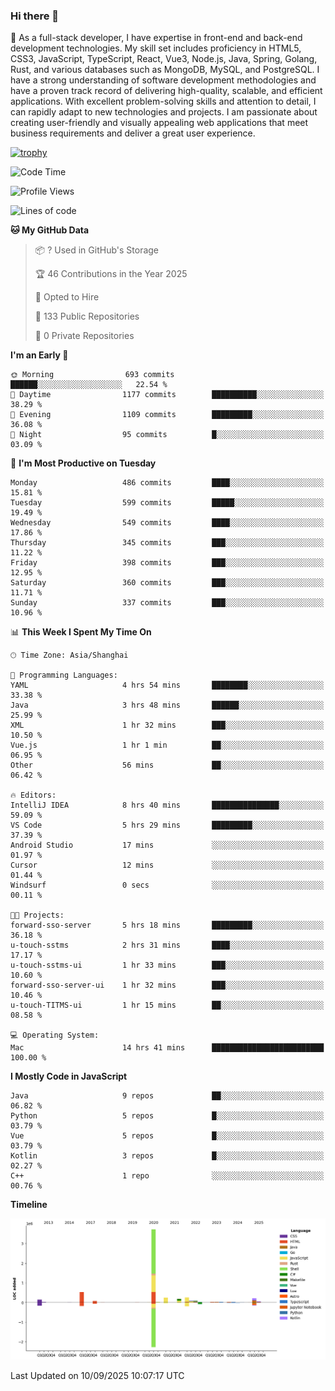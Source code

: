 ### Hi there 👋

🌱 As a full-stack developer, I have expertise in front-end and back-end development technologies. My skill set includes proficiency in HTML5, CSS3, JavaScript, TypeScript, React, Vue3, Node.js, Java, Spring, Golang, Rust, and various databases such as MongoDB, MySQL, and PostgreSQL. I have a strong understanding of software development methodologies and have a proven track record of delivering high-quality, scalable, and efficient applications. With excellent problem-solving skills and attention to detail, I can rapidly adapt to new technologies and projects. I am passionate about creating user-friendly and visually appealing web applications that meet business requirements and deliver a great user experience.

[![trophy](https://github-profile-trophy.vercel.app/?username=elton&rank=SECRET,SSS,SS,S,AAA,AA,A&theme=onedark&no-frame=true&margin-w=10)](https://github.com/ryo-ma/github-profile-trophy)

<!--START_SECTION:waka-->
![Code Time](http://img.shields.io/badge/Code%20Time-1%2C898%20hrs%2043%20mins-blue)

![Profile Views](http://img.shields.io/badge/Profile%20Views-0-blue)

![Lines of code](https://img.shields.io/badge/From%20Hello%20World%20I%27ve%20Written-5.9%20million%20lines%20of%20code-blue)

**🐱 My GitHub Data** 

> 📦 ? Used in GitHub's Storage 
 > 
> 🏆 46 Contributions in the Year 2025
 > 
> 💼 Opted to Hire
 > 
> 📜 133 Public Repositories 
 > 
> 🔑 0 Private Repositories 
 > 
**I'm an Early 🐤** 

```text
🌞 Morning                693 commits         ██████░░░░░░░░░░░░░░░░░░░   22.54 % 
🌆 Daytime                1177 commits        ██████████░░░░░░░░░░░░░░░   38.29 % 
🌃 Evening                1109 commits        █████████░░░░░░░░░░░░░░░░   36.08 % 
🌙 Night                  95 commits          █░░░░░░░░░░░░░░░░░░░░░░░░   03.09 % 
```
📅 **I'm Most Productive on Tuesday** 

```text
Monday                   486 commits         ████░░░░░░░░░░░░░░░░░░░░░   15.81 % 
Tuesday                  599 commits         █████░░░░░░░░░░░░░░░░░░░░   19.49 % 
Wednesday                549 commits         ████░░░░░░░░░░░░░░░░░░░░░   17.86 % 
Thursday                 345 commits         ███░░░░░░░░░░░░░░░░░░░░░░   11.22 % 
Friday                   398 commits         ███░░░░░░░░░░░░░░░░░░░░░░   12.95 % 
Saturday                 360 commits         ███░░░░░░░░░░░░░░░░░░░░░░   11.71 % 
Sunday                   337 commits         ███░░░░░░░░░░░░░░░░░░░░░░   10.96 % 
```


📊 **This Week I Spent My Time On** 

```text
🕑︎ Time Zone: Asia/Shanghai

💬 Programming Languages: 
YAML                     4 hrs 54 mins       ████████░░░░░░░░░░░░░░░░░   33.38 % 
Java                     3 hrs 48 mins       ██████░░░░░░░░░░░░░░░░░░░   25.99 % 
XML                      1 hr 32 mins        ███░░░░░░░░░░░░░░░░░░░░░░   10.50 % 
Vue.js                   1 hr 1 min          ██░░░░░░░░░░░░░░░░░░░░░░░   06.95 % 
Other                    56 mins             ██░░░░░░░░░░░░░░░░░░░░░░░   06.42 % 

🔥 Editors: 
IntelliJ IDEA            8 hrs 40 mins       ███████████████░░░░░░░░░░   59.09 % 
VS Code                  5 hrs 29 mins       █████████░░░░░░░░░░░░░░░░   37.39 % 
Android Studio           17 mins             ░░░░░░░░░░░░░░░░░░░░░░░░░   01.97 % 
Cursor                   12 mins             ░░░░░░░░░░░░░░░░░░░░░░░░░   01.44 % 
Windsurf                 0 secs              ░░░░░░░░░░░░░░░░░░░░░░░░░   00.11 % 

🐱‍💻 Projects: 
forward-sso-server       5 hrs 18 mins       █████████░░░░░░░░░░░░░░░░   36.18 % 
u-touch-sstms            2 hrs 31 mins       ████░░░░░░░░░░░░░░░░░░░░░   17.17 % 
u-touch-sstms-ui         1 hr 33 mins        ███░░░░░░░░░░░░░░░░░░░░░░   10.60 % 
forward-sso-server-ui    1 hr 32 mins        ███░░░░░░░░░░░░░░░░░░░░░░   10.46 % 
u-touch-TITMS-ui         1 hr 15 mins        ██░░░░░░░░░░░░░░░░░░░░░░░   08.58 % 

💻 Operating System: 
Mac                      14 hrs 41 mins      █████████████████████████   100.00 % 
```

**I Mostly Code in JavaScript** 

```text
Java                     9 repos             ██░░░░░░░░░░░░░░░░░░░░░░░   06.82 % 
Python                   5 repos             █░░░░░░░░░░░░░░░░░░░░░░░░   03.79 % 
Vue                      5 repos             █░░░░░░░░░░░░░░░░░░░░░░░░   03.79 % 
Kotlin                   3 repos             █░░░░░░░░░░░░░░░░░░░░░░░░   02.27 % 
C++                      1 repo              ░░░░░░░░░░░░░░░░░░░░░░░░░   00.76 % 
```



**Timeline**

![Lines of Code chart](https://raw.githubusercontent.com/elton/elton/main/assets/bar_graph.png)


 Last Updated on 10/09/2025 10:07:17 UTC
<!--END_SECTION:waka-->

<!--
**elton/elton** is a ✨ _special_ ✨ repository because its `README.md` (this file) appears on your GitHub profile.

Here are some ideas to get you started:

- 🔭 I’m currently working on ...
- 🌱 I’m currently learning ...
- 👯 I’m looking to collaborate on ...
- 🤔 I’m looking for help with ...
- 💬 Ask me about ...
- 📫 How to reach me: ...
- 😄 Pronouns: ...
- ⚡ Fun fact: ...
-->
